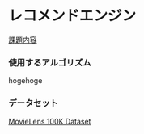# レコメンドエンジン

[課題内容](https://gist.github.com/vasily-staff/e207510e514890e9b35e3bd6b67a5573)


### 使用するアルゴリズム
hogehoge


### データセット
[MovieLens 100K Dataset](http://grouplens.org/datasets/movielens/)
